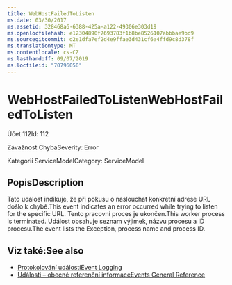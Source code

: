 ```yaml
---
title: WebHostFailedToListen
ms.date: 03/30/2017
ms.assetid: 328468a6-6388-425a-a122-49306e303d19
ms.openlocfilehash: e12304890f7693783f1b8be8526107abbbae9bd9
ms.sourcegitcommit: d2e1dfa7ef2d4e9ffae3d431cf6a4ffd9c8d378f
ms.translationtype: MT
ms.contentlocale: cs-CZ
ms.lasthandoff: 09/07/2019
ms.locfileid: "70796050"
---
```

# <a name="webhostfailedtolisten"></a><span data-ttu-id="4f225-102">WebHostFailedToListen</span><span class="sxs-lookup"><span data-stu-id="4f225-102">WebHostFailedToListen</span></span>
<span data-ttu-id="4f225-103">Účet 112</span><span class="sxs-lookup"><span data-stu-id="4f225-103">Id: 112</span></span>  
  
 <span data-ttu-id="4f225-104">Závažnost Chyba</span><span class="sxs-lookup"><span data-stu-id="4f225-104">Severity: Error</span></span>  
  
 <span data-ttu-id="4f225-105">Kategorií ServiceModel</span><span class="sxs-lookup"><span data-stu-id="4f225-105">Category: ServiceModel</span></span>  
  
## <a name="description"></a><span data-ttu-id="4f225-106">Popis</span><span class="sxs-lookup"><span data-stu-id="4f225-106">Description</span></span>  
 <span data-ttu-id="4f225-107">Tato událost indikuje, že při pokusu o naslouchat konkrétní adrese URL došlo k chybě.</span><span class="sxs-lookup"><span data-stu-id="4f225-107">This event indicates an error occurred while trying to listen for the specific URL.</span></span> <span data-ttu-id="4f225-108">Tento pracovní proces je ukončen.</span><span class="sxs-lookup"><span data-stu-id="4f225-108">This worker process is terminated.</span></span> <span data-ttu-id="4f225-109">Událost obsahuje seznam výjimek, názvu procesu a ID procesu.</span><span class="sxs-lookup"><span data-stu-id="4f225-109">The event lists the Exception, process name and process ID.</span></span>  
  
## <a name="see-also"></a><span data-ttu-id="4f225-110">Viz také:</span><span class="sxs-lookup"><span data-stu-id="4f225-110">See also</span></span>

- [<span data-ttu-id="4f225-111">Protokolování událostí</span><span class="sxs-lookup"><span data-stu-id="4f225-111">Event Logging</span></span>](index.md)
- [<span data-ttu-id="4f225-112">Události – obecné referenční informace</span><span class="sxs-lookup"><span data-stu-id="4f225-112">Events General Reference</span></span>](events-general-reference.md)
